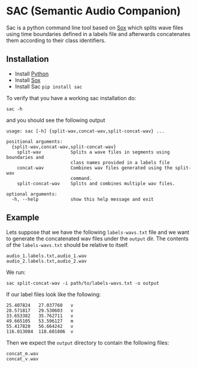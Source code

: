 # SAC (Semantic Audio Companion)

Sac is a python command line tool based on [Sox](http://sox.sourceforge.net/) which splits wave files using time boundaries
defined in a labels file and afterwards concatenates them according to their class identifiers.

## Installation

- Install [Python](https://www.python.org/downloads/)
- Install [Sox](http://sox.sourceforge.net/)
- Install Sac `pip install sac`

To verify that you have a working sac installation do:

```sac -h```

and you should see the following output


```
usage: sac [-h] {split-wav,concat-wav,split-concat-wav} ...

positional arguments:
  {split-wav,concat-wav,split-concat-wav}
    split-wav           Splits a wave files in segments using boundaries and
                        class names provided in a labels file
    concat-wav          Combines wav files generated using the split-wav
                        command.
    split-concat-wav    Splits and combines multiple wav files.

optional arguments:
  -h, --help            show this help message and exit
```

## Example

Lets suppose that we have the following `labels-wavs.txt` file and we want to generate the concatenated wav files under the `output` dir.
The contents of the `labels-wavs.txt` should be relative to itself.

```
audio_1.labels.txt,audio_1.wav
audio_2.labels.txt,audio_2.wav
```

We run:

```
sac split-concat-wav -i path/to/labels-wavs.txt -o output
```

If our label files look like the following:

```
25.407824	27.037760	v
28.571817	29.530603	v
33.653382	35.762711	v
49.665105	53.596127	m
55.417820	56.664242	v
116.013084	118.601806	v
```

Then we expect the `output` directory to contain the following files:

```
concat_m.wav    
concat_v.wav
```


